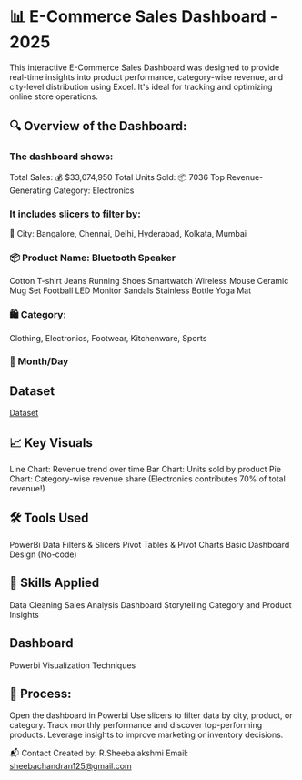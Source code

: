 
# 📊 E-Commerce Sales Dashboard - 2025

This interactive E-Commerce Sales Dashboard was designed to provide real-time insights into product performance, category-wise revenue, and city-level distribution using Excel. It's ideal for tracking and optimizing online store operations.

## 🔍 Overview of the Dashboard:

### The dashboard shows:
Total Sales: 💰 $33,074,950
Total Units Sold: 📦 7036
Top Revenue-Generating Category: Electronics

### It includes slicers to filter by:
📍 City: Bangalore, Chennai, Delhi, Hyderabad, Kolkata, Mumbai

### 📦 Product Name: Bluetooth Speaker
Cotton T-shirt
Jeans
Running Shoes
Smartwatch
Wireless Mouse
Ceramic Mug Set
Football
LED Monitor
Sandals
Stainless Bottle
Yoga Mat

### 🛍 Category:
Clothing, Electronics, Footwear, Kitchenware, Sports

### 📅 Month/Day

## Dataset
<a href="https://github.com/Sheebalakshmi/DataAnalaysis-Dashboard-/blob/main/Business_sales_data_feb_to_july(1).xlsx"> Dataset </a>


## 📈 Key Visuals

Line Chart: Revenue trend over time
Bar Chart: Units sold by product
Pie Chart: Category-wise revenue share
(Electronics contributes 70% of total revenue!)

## 🛠 Tools Used

PowerBi
Data Filters & Slicers
Pivot Tables & Pivot Charts
Basic Dashboard Design (No-code)

## 💼 Skills Applied

Data Cleaning
Sales Analysis
Dashboard Storytelling
Category and Product Insights

## Dashboard
Powerbi Visualization Techniques

## 📌 Process:

Open the dashboard in Powerbi
Use slicers to filter data by city, product, or category.
Track monthly performance and discover top-performing products.
Leverage insights to improve marketing or inventory decisions.

📬 Contact
Created by: R.Sheebalakshmi 
Email: sheebachandran125@gmail.com
